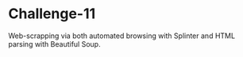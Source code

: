 # Challenge-11
Web-scrapping via both automated browsing with Splinter and HTML parsing with Beautiful Soup.
